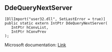 ## DdeQueryNextServer

```
[DllImport("user32.dll", SetLastError = true)]
public static extern IntPtr DdeQueryNextServer(
   IntPtr hConvList,
   IntPtr hConvPrev
);
```

Microsoft documentation: [Link](https://learn.microsoft.com/en-us/windows/win32/api/ddeml/nf-ddeml-ddequerynextserver)
